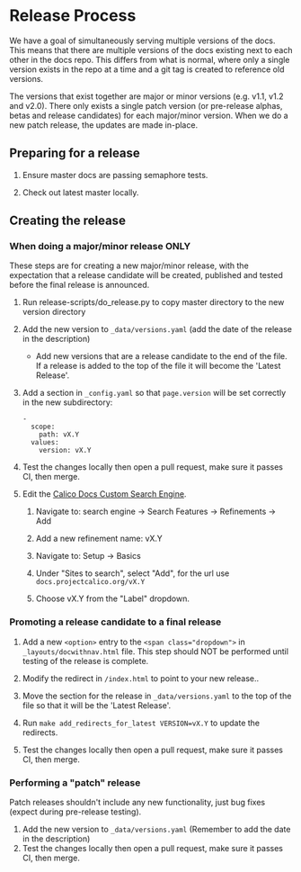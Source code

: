 # Release Process

We have a goal of simultaneously serving multiple versions of the docs. This
means that there are multiple versions of the docs existing next to each other
in the docs repo. This differs from what is normal, where only a single version
exists in the repo at a time and a git tag is created to reference old versions.

The versions that exist together are major or minor versions (e.g. v1.1, v1.2
and v2.0). There only exists a single patch version (or pre-release
alphas, betas and release candidates) for each major/minor version. When
we do a new patch release, the updates are made in-place.


## Preparing for a release

1. Ensure master docs are passing semaphore tests.

2. Check out latest master locally.

## Creating the release

### When doing a major/minor release ONLY

These steps are for creating a new major/minor release, with the expectation that a release candidate will be created, published and tested before the final release is announced.

1. Run release-scripts/do_release.py to copy master directory to the new version directory
2. Add the new version to `_data/versions.yaml` (add the date of the release in the description)
   - Add new versions that are a release candidate to the end of the file.
     If a release is added to the top of the file it will become the 'Latest Release'.
3. Add a section in `_config.yaml` so that `page.version` will be set correctly in the new subdirectory:

   ```
   -
     scope:
       path: vX.Y
     values:
       version: vX.Y
   ```

4. Test the changes locally then open a pull request, make sure it passes CI, then merge.

6. Edit the [Calico Docs Custom Search Engine](cse.google.com/).

   1. Navigate to: search engine -> Search Features -> Refinements -> Add

   2. Add a new refinement name: vX.Y

   3. Navigate to: Setup -> Basics

   4. Under "Sites to search", select "Add", for the url use `docs.projectcalico.org/vX.Y`

   5. Choose vX.Y from the "Label" dropdown.

### Promoting a release candidate to a final release
1. Add a new `<option>` entry to the `<span class="dropdown">` in `_layouts/docwithnav.html` file. This step should NOT be performed until testing of the release is complete.

2. Modify the redirect in `/index.html` to point to your new release.. 

3. Move the section for the release in `_data/versions.yaml` to the top of the file so that it will be the 'Latest Release'.
 
4. Run `make add_redirects_for_latest VERSION=vX.Y` to update the redirects.

5. Test the changes locally then open a pull request, make sure it passes CI, then merge.

### Performing a "patch" release
Patch releases shouldn't include any new functionality, just bug fixes (expect during pre-release testing).

1. Add the new version to `_data/versions.yaml` (Remember to add the date in the description)
2. Test the changes locally then open a pull request, make sure it passes CI, then merge.

